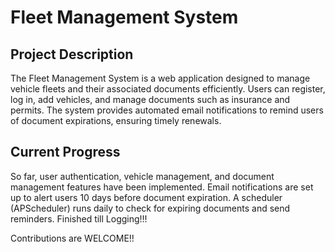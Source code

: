 <!DOCTYPE html>
<html lang="en">
<head>
</head>
<body>

<h1>Fleet Management System</h1>

<h2>Project Description</h2>
    <p>
        The Fleet Management System is a web application designed to manage vehicle fleets and their associated documents efficiently. Users can register, log in, add vehicles, and manage documents such as insurance and permits. The system provides automated email notifications to remind users of document expirations, ensuring timely renewals.
    </p>

<h2>Current Progress</h2>
    <p>
        So far, user authentication, vehicle management, and document management features have been implemented. Email notifications are set up to alert users 10 days before document expiration. A scheduler (APScheduler) runs daily to check for expiring documents and send reminders. Finished till Logging!!!
    </p>
    <p>Contributions are WELCOME!!</p>

</body>
</html>





